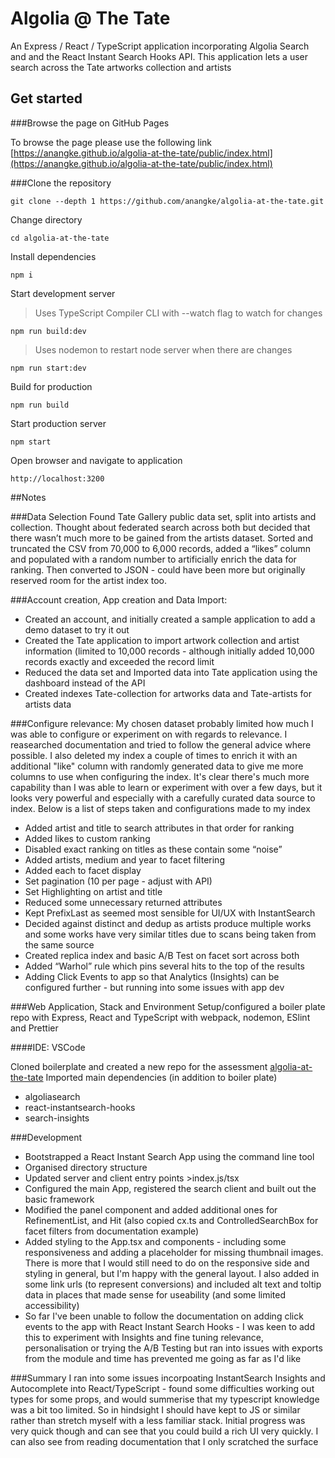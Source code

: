 # Algolia @ The Tate

An Express / React / TypeScript application incorporating Algolia Search and and the React Instant Search Hooks API. This application lets a user search across the Tate artworks collection and artists


## Get started

###Browse the page on GitHub Pages

To browse the page please use the following link [https://anangke.github.io/algolia-at-the-tate/public/index.html](https://anangke.github.io/algolia-at-the-tate/public/index.html)

###Clone the repository

```
git clone --depth 1 https://github.com/anangke/algolia-at-the-tate.git
```

Change directory

```
cd algolia-at-the-tate
```

Install dependencies

```
npm i
```

Start development server

> Uses TypeScript Compiler CLI with --watch flag to watch for changes

```
npm run build:dev
```

> Uses nodemon to restart node server when there are changes

```
npm run start:dev
```

Build for production

```
npm run build
```

Start production server

```
npm start
```

Open browser and navigate to application

```
http://localhost:3200
```

##Notes

###Data Selection
Found Tate Gallery public data set, split into artists and collection. Thought about federated search across both but decided that there wasn’t much more to be gained from the artists dataset. Sorted and truncated the CSV from 70,000 to 6,000 records, added a “likes” column and populated with a random number to artificially enrich the data for ranking. Then converted to JSON - could have been more but originally reserved room for the artist index too.

###Account creation, App creation and Data Import:
* Created an account, and initially created a sample application to add a demo dataset to try it out
* Created the Tate application to import artwork collection and artist information (limited to 10,000 records - although initially added 10,000 records exactly and exceeded the record limit
* Reduced the data set and Imported data into Tate application using the dashboard instead of the API
* Created indexes Tate-collection for artworks data and Tate-artists for artists data

###Configure relevance:
My chosen dataset probably limited how much I was able to configure or experiment on with regards to relevance. I reasearched documentation and tried to follow the general advice where possible. I also deleted my index a couple of times to enrich it with an additional "like" column with randomly generated data to give me more columns to use when configuring the index. It's clear there's much more capability than I was able to learn or experiment with over a few days, but it looks very powerful and especially with a carefully curated data source to index. Below is a list of steps taken and configurations made to my index

* Added artist and title to search attributes in that order for ranking
* Added likes to custom ranking
* Disabled exact ranking on titles as these contain some “noise”
* Added artists, medium and year to facet filtering
* Added each to facet display
* Set pagination (10 per page - adjust with API)
* Set Highlighting on artist and title
* Reduced some unnecessary returned attributes
* Kept PrefixLast as seemed most sensible for UI/UX with InstantSearch
* Decided against distinct and dedup as artists produce multiple works and some works have very similar titles due to scans being taken from the same source
* Created replica index and basic A/B Test on facet sort across both
* Added “Warhol” rule which pins several hits to the top of the results
* Adding Click Events to app so that Analytics (Insights) can be configured further - but running into some issues with app dev


###Web Application, Stack and Environment
Setup/configured a boiler plate repo with Express, React and TypeScript with webpack, nodemon, ESlint and Prettier

####IDE: VSCode

Cloned boilerplate and created a new repo for the assessment [algolia-at-the-tate](https://github.com/anangke/algolia-at-the-tate.git)
Imported main dependencies (in addition to boiler plate)
* algoliasearch
* react-instantsearch-hooks
* search-insights

###Development
* Bootstrapped a React Instant Search App using the command line tool
* Organised directory structure
* Updated server and client entry points >index.js/tsx
* Configured the main App, registered the search client and built out the basic framework
* Modified the panel component and added additional ones for RefinementList, and Hit (also copied cx.ts and ControlledSearchBox for facet filters from documentation example)
* Added styling to the App.tsx and components - including some responsiveness and adding a placeholder for missing thumbnail images. There is more that I would still need to do on the responsive side and styling in general, but I'm happy with the general layout. I also added in some link urls (to represent conversions) and included alt text and toltip data in places that made sense for useability (and some limited accessibility)
* So far I've been unable to follow the documentation on adding click events to the app with React Instant Search Hooks - I was keen to add this to experiment with Insights and fine tuning relevance, personalisation or trying the A/B Testing but ran into issues with exports from the module and time has prevented me going as far as I'd like

###Summary
I ran into some issues incorpoating InstantSearch Insights and Autocomplete into React/TypeScript - found some difficulties working out types for some props, and would summerise that my typescript knowledge was a bit too limited. So in hindsight I should have kept to JS or similar rather than stretch myself with a less familiar stack. Initial progress was very quick though and can see that you could build a rich UI very quickly. I can also see from reading documentation that I only scratched the surface
```
